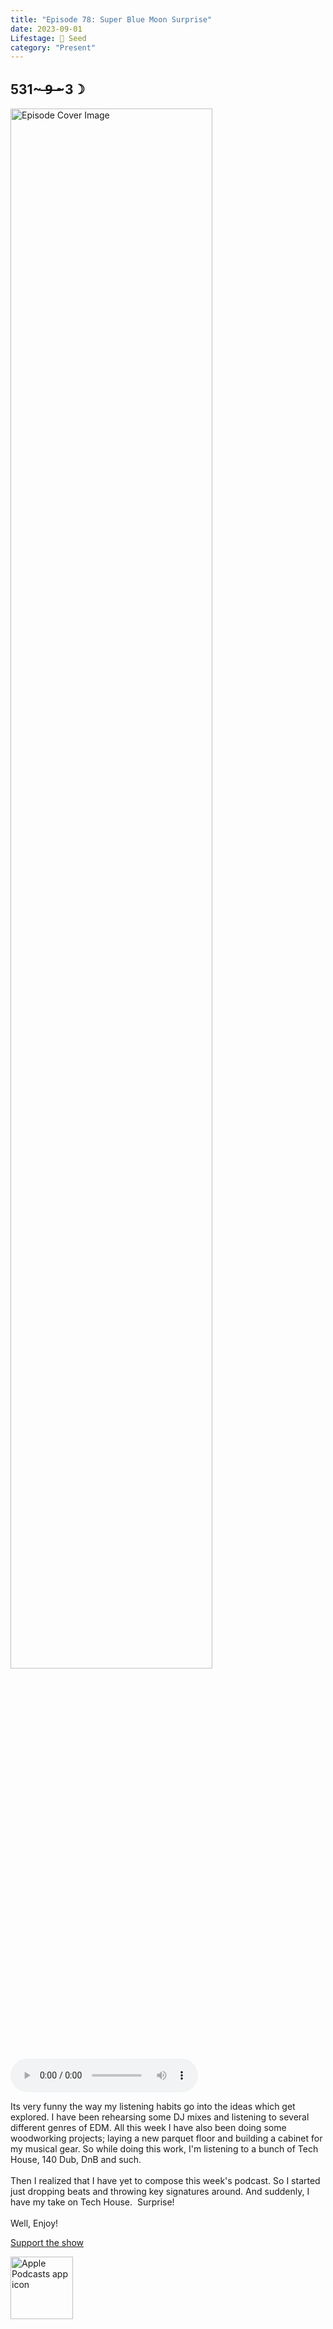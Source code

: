 ```yaml
---
title: "Episode 78: Super Blue Moon Surprise"
date: 2023-09-01
Lifestage: 🌱 Seed
category: "Present"
---
```

## 531~ ̶9̶ ̶~3☽
<img src="https://artwork.captivate.fm/174c1766-d403-403b-93b6-6a3e42e8ca12/60854458c4d1acdf4e1c2f79c4137142.jpg" alt="Episode Cover Image" width=80%/>
<audio controls>
  <source src="https://podcasts.captivate.fm/media/97ffb991-9efb-4b82-a4a6-17fba4feecd6/13512102-episode-78-super-blue-moon-surprise.mp3" type="audio/mpeg">
  Your browser does not support the audio element.
</audio>

<p>Its very funny the way my listening habits go into the ideas which get explored. I have been rehearsing some DJ mixes and listening to several different genres of EDM. All this week I have also been doing some woodworking projects; laying a new parquet floor and building a cabinet for my musical gear. So while doing this work, I&apos;m listening to a bunch of Tech House, 140 Dub, DnB and such. <br/><br/>Then I realized that I have yet to compose this week&apos;s podcast. So I started just dropping beats and throwing key signatures around. And suddenly, I have my take on Tech House.  Surprise!<br/><br/>Well, Enjoy!</p><a rel="payment" href="https://www.paypal.com/donate/?hosted_button_id=WX3GRUK5BHJLS">Support the show</a>

<a href="https://podcasts.apple.com/us/podcast/living-room-music/id1608791560?tscg=30200&itsct=podcast_box_appicon&ls=1&mttnsubad=1608791560" style="display: inline-block;"><img src="https://toolbox.marketingtools.apple.com/api/v2/badges/app-icon-podcasts/standard/en-us" alt="Apple Podcasts app icon" style="width: 100px; height: 100px; vertical-align: middle; object-fit: contain;" /></a>
    